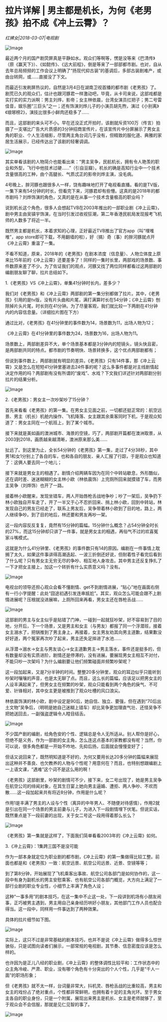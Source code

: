 # 拉片详解 | 男主都是机长，为何《老男孩》拍不成《冲上云霄》？

*红拂女|2018-03-07|电视剧*

![Image](http://p2.pstatp.com/large/6c3800028507bcbc2373)

最近两个月的国产剧荧屏真是平静如水。观众们等啊等，愣是没等来《巴清传》（原《赢天下》）、《如懿传》、《远大前程》，倒是等来了一部部都市剧。也对，自从去年总局频频的工作会议上明确了“扬现代抑古装”的基调后，多部古装剧难产，或由台转网，或……直接没了下文。

而最近引发刷屏热议的，自然是3月4日在湖南卫视首播的都市剧《老男孩》了。剧荒已久的观众们，估计也跟河豚君一样激动吧，毕竟，从卡司来说，这部戏都是实打实的实力派啊：男主刘烨，影帝；女主林依晨，台湾女演员扛把子；男二号雷佳音，娱乐圈“三巨头”之一；还有饰演刘烨儿子的小演员胡先煦，演过《小别离》《琅琊榜2》，演技比很多小鲜肉还稳多了……

而且，这部剧的来头可不小。早在还没正式开拍时，该剧就斥资100万（传言）拍摄了一支堪比广告大片质感的3分钟招商宣传片，在该宣传片中分屏展示了男女主角的职业、个人生活缩影，尽管两主角台词几乎没有，但精致的服化道、典雅的家居生活展示，已经传达出了该剧的轻奢调调。

![Image](http://p3.pstatp.com/large/6c3800028506df5eb571)

其实单看该剧的人物简介也能看出来：“男主吴争，民航机长，拥有令人艳羡的职业和外型，飞行中他技术过硬……”（引自豆瓣）。机长的确是高知行业中一个技术含量很高的工种，由个高腿长、气质忒正的影帝刘烨主演，没毛病。

4号晚上，胖河豚也跟很多人一样，饶有趣味地打开了电视看直播。看的是TV版，一集下来有54分钟的时长，但看完下来，河豚君却有些懵。这真的是2018年的都市剧吗？刘烨饰演的角色，又真的是在从事一个技术含量极高的职业吗？

说到机长这个角色，很多人会想起TVB在2003年推出的一部职业剧《冲上云霄》，剧中男主由吴镇宇饰演，在当时引发过收视狂潮，第二年香港民航局发现报考飞机师的人数多了将近一半。

既然男主都是机长，本着求知的心理，正好最近TVB推出了官方app（叫“埋堆堆”，app store即可下载，不用翻墙的啦），好（搞）奇（事）的胖河豚就点开《冲上云霄》重温了一集。

不看不知道，原来，2018年的《老男孩》在剧本浓度（信息量）、人物立体度上原来比15年前的《冲上云霄》还要差多了！同样的一集时长里，两部戏的场景数、事件数原来差了不少。为了佐证我们的观点，河豚又找了两位同样都看过这两部剧的编剧朋友聊了聊，拉片总结如下。

1.《老男孩》VS《冲上云霄》，单集41分钟时长内，差多少？

我们对《老男孩》和《冲上云霄》两部剧的第一集分别都做了拉片。其中，《老男孩》引用的是tv版，没有片头曲和片尾，满打满算时长在54分钟；《冲上云霄》刨除掉片头片尾，时长则在41分钟。为了尽量客观，我们就比较一下两剧在41分钟内的内容信息量。（详细拉片图在下方）

通过比对，《老男孩》在41分钟里的事件数为14，场景数为11，出场人物为12；

《冲上云霄》在41分钟里的事件数为24，场景数为16，出场人物为11。

场景数上，两部剧差异不大，单个场景基本都是3分钟内的短镜头，镜头快且密，是两部剧共同的特点。都市剧的节奏明快、场景转换多，这个优点两部剧都有；

但说到事件数上，两部剧就有明显的差异。《老男孩》只有14件事，那《冲上云霄》又是怎么在短短41分钟里塞进去24件事的呢？这么多事件都是对主线剧情起决定作用的吗？两部剧有没有所谓的“废戏”、水戏？下文我们详述针对两部剧分别拉片的结果分析。

![Image](http://p2.pstatp.com/large/6c340004c802ed239d7d)

2.《老男孩》：男女主一次吵架吵了15分钟？

首先来看看《老男孩》的第一集。在男女主见面之前，一切都还挺正常的：航空远景、男主（机长）机舱内操作、飞机降落、女主跟其余乘客同时下机，于是观众知道了：男女主同在一个航班上，到了某个城市。

接下来就是美如画的澳洲城市、海景的空镜，巧了，两部剧开篇都在澳洲取景，从2003到2018，画质越来越清晰，澳洲原来那么美……

扯远了。到这里为止，全长54分钟的《老男孩》第一集，走过了4分38秒，其中男1和女1分别上了各自的车，也和各自的朋友、亲人汇报了行踪，于是观众也知道了：这俩人要去同一个地儿；

接下来就是男女主的相遇了。剧情介绍两辆车因为在同个中转站歇息，外形酷似，还在调时差、迷迷糊糊的女主林小欧（林依晨饰）上完厕所回来就摸错了车，而男主吴争（刘烨饰）也开了一路。

接着林小欧醒来，发现坐错车，两人开始唇枪舌战地争吵；吵了一架后，吴争扔下林小欧独自开车走了，开了一半又于心不忍折回来、捎上林小欧，回到中转站，林发现自己的男友已经走了，联系上男友后，吴争带着林小欧到了目的地，路上，两人继续争吵。到了目的地后，林还要和男友再吵一架。

这一段内容反反复复，竟然有15分钟的篇幅。15分钟什么概念？占54分钟全时长的27%，而这15分钟却只讲了一件事，就是男女主的相遇，再俗气不过的欢喜冤家斗嘴模式。

这就是为什么41分钟里、《老男孩》的事件数只有14的原因。编剧在一件事情上耽搁了太久，如果这件事讲得高潮迭起、一波三折倒还好说，但耐着性子看完后看到了什么呢？只有男女主无穷无尽的争吵、相互地人身攻击。其中男主还反复挣扎了一下才把女主接上，加这一个转折有什么实质意义吗？没有。

![Image](http://p7.pstatp.com/large/6c350003df1c356c5f26)

电视台的领导还担心观众会看不懂剧情、get不到剧情进展，“贴心”地在画面右侧有一行小字提醒：此处“囧途初遇引发连串尴尬”。其实，观众怎么可能会跟不上剧情进展呢？压根就没进展嘛，上厕所回来再看，男女主还在唇枪舌战……

![Image](http://p3.pstatp.com/large/6c37000372d96f0ceac8)

这部剧的男主与女主似乎是贴错了门神，一碰到一起就狂吵架，好不容易到了目的地，分开后，下一个场景，又是男主和女主（与男友）都报了同一个浮潜班，接着女主溺水了，把锅推到了男主身上，再接着，女主男友劝其向男主道歉，结果歉没好好道，两个冤家再次吵了起来，男主还失足摔进了水池……

从浮潜→溺水→女主与男友谈心→女主道歉男主→男主落水，事件还是挺多的，但有数量却没有实质进阶，剧情还是停滞的，没有进展。要展现男女主相互不对付，不能只吵一次架吗？为什么编剧要让他们频繁碰面并频繁吵架呢？

这一段加起来，又是7分半钟的时间。整整20多分钟里，观众的耳边似乎只能听到吵架时嚷嚷的声音，也是太无聊了点。而且，这么长的篇幅，应该足以把男女主的人设丰满起来了，但男女主在频繁的吵架，观众只能看到两个角色的戾气、不可爱、针锋相对，其中女主更是被推到了观众吐槽的风口浪尖。

林依晨饰演的林小欧，剧中设定是90后，她自信、独立、要强，但在遇到“70后出土文物”吴争后，（明明是她自己迷糊上错车）却比吴争更加理直气壮、还怪吴争不把她送回去，一副强盗逻辑令人瞠目结舌。

![Image](http://p3.pstatp.com/large/6c340004c801fa42e7c5)

不少国产剧的编剧，给角色安的个性、逻辑总是令人无所适从。别人帮你是好心，但绝不是义务，作为一部剧的女主角，怎么连这点基本的家教都没有呢？当然，你可以说，很多角色都是一开始不咋地、先抑后扬，后面就会慢慢变好了；

但话又说回来了，既然明知道是不好的，为何又要用长达20多分钟的篇幅来展现出这种并不善良、也欠教养的人物与个性呢？用意何在？而且，也特别想跟编剧上一上语文课，“遇难”这个词不是这么用的啊！

《老男孩》这部剧里，吵架的剧情可不少，接下来，女二号出现了，她是男主吴争在航空公司的绯闻对象，在其生日宴上她向男主逼婚、遭拒、两人争吵、不欢而散……这一段加起来共有将近8分钟，作用是什么呢？

作用1是丰满了男主的人设与个性（离异的中年男人、不随便对待感情），作用2就是引出在同一个场景的男主前妻与儿子，为进入下一段剧情埋下伏笔。但说实话，既然重点是下一段前妻的出现，关于女二号这一段用得着那么长么？

![Image](http://p2.pstatp.com/large/6c3200040fe3df465dc7)

《老男孩》第一集就是这样了，下面我们简单看看2003年的《冲上云霄》如何。

3.《冲上云霄》：1集跨三国不是没可能

作为一部本身就定位为职业剧的都市剧，《冲上云霄》的第一集做得比较工整。前面也都是和《老男孩》一致：航空远景、航空公司远景、近景、空镜等等；

到了第8分钟，开始展现了飞机乘客出事故、航空公司各部门是如何协作的，这一段中有身为副机长的男主安慰乘客、也有航空公司各部门概览，大方向上满足了一部行业剧的职业专业性，小细节上丰满了角色人设；

这种“一事多用”的剧本技巧，在这一集中不止这一处，下一段讲到机场有小朋友闹事，正巧被男主遇到，男主用自己亲身经历哄好小朋友，其他部门工作人员也配合得当。这一段中，同样用一件事达到了两种效果。

具体的拉片细节如下图。

![Image](http://p2.pstatp.com/large/6c37000372da4b83d3f9)

实际上，这只不过是非常基础的剧本技巧，也并不是说《冲上云霄》做得多么惊世骇俗，只是试图向读者们展示，一部常规的电视剧，其节奏、信息密度应该是怎么样的。

也许因为是正儿八经的职业剧，《冲上云霄》的整体调性比较平和：工作状态中的众主角冷峻、严肃、职业，没有哪个角色有十分突出的个人个性，几乎是“千人一面”的职场形象；

但《老男孩》就不太一样，台词量非常大，抖机灵、唇枪舌战的比重较高，男主和女主的戏份占了绝对重点，个性都非常鲜明，也拥有着十足的主角光环。至于男女主各自的职业身份，只是一个附属，展现出来男主是机长、女主是老师就够了，至于观众会不会信服，那就是见仁见智的事了。

![Image](http://p2.pstatp.com/large/6c3200040fe2fa22fc5c)

